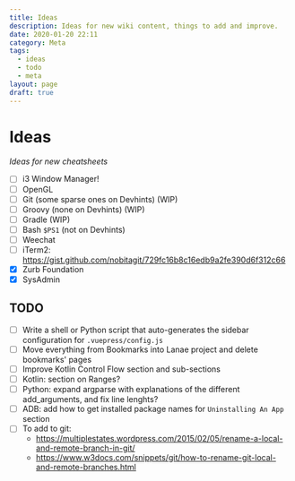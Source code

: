 ```yaml
---
title: Ideas
description: Ideas for new wiki content, things to add and improve.
date: 2020-01-20 22:11
category: Meta
tags:
  - ideas
  - todo
  - meta
layout: page
draft: true
---
```


# Ideas

_Ideas for new cheatsheets_

* [ ] i3 Window Manager!
* [ ] OpenGL
* [ ] Git (some sparse ones on Devhints) (WIP)
* [ ] Groovy (none on Devhints) (WIP)
* [ ] Gradle (WIP)
* [ ] Bash `$PS1` (not on Devhints)
* [ ] Weechat
* [ ] iTerm2: https://gist.github.com/nobitagit/729fc16b8c16edb9a2fe390d6f312c66
* [x] Zurb Foundation
* [x] SysAdmin

## TODO

* [ ] Write a shell or Python script that auto-generates the sidebar configuration for `.vuepress/config.js`
* [ ] Move everything from Bookmarks into Lanae project and delete bookmarks' pages
* [ ] Improve Kotlin Control Flow section and sub-sections
* [ ] Kotlin: section on Ranges?
* [ ] Python: expand argparse with explanations of the different add_arguments, and fix line lenghts?
* [ ] ADB: add how to get installed package names for `Uninstalling An App` section
* [ ] To add to git:
    * https://multiplestates.wordpress.com/2015/02/05/rename-a-local-and-remote-branch-in-git/
    * https://www.w3docs.com/snippets/git/how-to-rename-git-local-and-remote-branches.html
